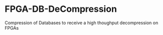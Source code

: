 # FPGA-DB-DeCompression
Compression of Databases to receive a high thoughput decompression on FPGAs
